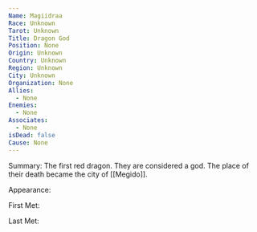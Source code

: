 ```yaml
---
Name: Magiidraa
Race: Unknown
Tarot: Unknown
Title: Dragon God
Position: None
Origin: Unknown
Country: Unknown
Region: Unknown
City: Unknown
Organization: None
Allies:
  - None
Enemies:
  - None
Associates:
  - None
isDead: false
Cause: None
---
```

Summary:
The first red dragon. They are considered a god. The place of their death became the city of [[Megido]].

Appearance: 

First Met: 

Last Met: 
